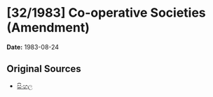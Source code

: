 # [32/1983] Co-operative Societies (Amendment)

**Date:** 1983-08-24

## Original Sources

- [සිංහල](https://documents.gov.lk/view/acts/1983/8/32-1983_S.pdf)
